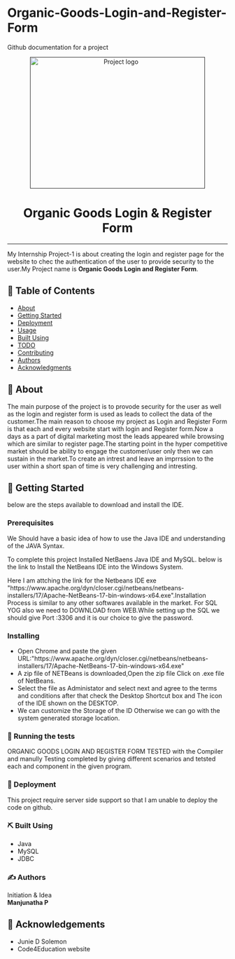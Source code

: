 # Organic-Goods-Login-and-Register-Form
Github documentation for a project
<p align="center">
  <a href="" rel="noopener">
 <img width=400px height=300px src="https://i.imgur.com/6wj0hh6.jpg" alt="Project logo"></a>
</p>
<h1 align="center">Organic Goods Login & Register Form</h1>
<hr style="border 1px gray>
<p align="center"> My Internship Project-1 is about creating the login and register page for the website to chec the authentication of the user to provide security to the user.My Project name is <strong>Organic Goods Login and Register Form</strong>.
</p>
<h2>📝 Table of Contents</h2>
<ul>
 <li><a href="#about">About</a></li>
 <li><a href="#getting_started">Getting Started</a></li>
 <li><a href="#deployment">Deployment</a></li> 
 <li><a href="#usage">Usage</li>
 <li><a href="#builtusing">Built Using</a></li>
 <li><a href="#todo">TODO</a></li>
 <li><a href="#contributing">Contributing</a></li>
 <li><a href="#authors">Authors</a></li>
 <li><a href="#acknowledgments">Acknowledgments</a></li>                        
</ul>
                               
 <h2>🧐 About<a href=""></a></h2>
 <p> The main purpose of the project is to provode security for the user as well as the login and register form is used as leads to collect the data of the customer.The main reason to choose my project as Login and Register Form is that each and every website start with login and Register form.Now a days as a part of digital marketing most the leads appeared while browsing which are similar to register page.The starting point in the hyper competitive market should be ability to engage the customer/user only then we can sustain in the market.To create an intrest and leave an imprrssion to the user within a short span of time is very challenging and intresting.</p>
<h2>🏁 Getting Started <a name = "getting_started"></a></h2>
                                                  <p>below are the steps available to download and install the IDE.</p>

<h3>Prerequisites</h3>
    <p>We Should have a basic idea of how to use the Java IDE and understanding of the JAVA Syntax.</p>
<p>To complete this project Installed NetBaens Java IDE and MySQL.
    below is the link to Install the NetBeans IDE into the Windows System.</p>
<div>
Here I am attching the link for the Netbeans IDE exe "https://www.apache.org/dyn/closer.cgi/netbeans/netbeans-installers/17/Apache-NetBeans-17-bin-windows-x64.exe".Installation Process is similar to any other softwares available in the market.
For SQL YOG also we need to DOWNLOAD from WEB.While setting up the SQL we should give Port :3306 and it is our choice to give the password.
</div>
<h3>Installing</h3>
<ul>
<li>Open Chrome and paste the given URL:"https://www.apache.org/dyn/closer.cgi/netbeans/netbeans-installers/17/Apache-NetBeans-17-bin-windows-x64.exe"</li>
<li> A zip file of NETBeans is downloaded,Open the zip file Click on .exe file of NetBeans.</li>
<li>Select the file as Administator and select next and agree to the terms and conditions after that check the Desktop Shortcut box and The icon of the IDE shown on the DESKTOP.</li>
<li>We can customize the Storage of the ID Otherwise we can go with the system generated storage location.</li></ul>
<h3>🔧 Running the tests <a name = "tests"></a></h3>
ORGANIC GOODS LOGIN AND REGISTER FORM TESTED with the Compiler and manully Testing completed by giving different scenarios and tetsted each and component in the given program. 
<h3>🚀 Deployment <a name = "deployment"></a></h3>
                                        <p>This project require server side support so that I am unable to deploy the code on github.</p>
<h3>⛏️ Built Using <a href="built_using"></a></h3>
<ul>
 <li>Java</li>
 <li>MySQL</li>
 <li>JDBC</li>                                      
</ul>
 <h3>✍️ Authors <a name = "authors"></a></h3>
                                   <P>Initiation & Idea <br>
                                     <strong>Manjunatha P</strong></p>
                                   <h4></h4>
<h2>🎉 Acknowledgements <a name = "acknowledgement"></a></h2>
                                                  <ul> 
  <li>Junie D Solemon</li>
  <li>Code4Education website</li></ul>

